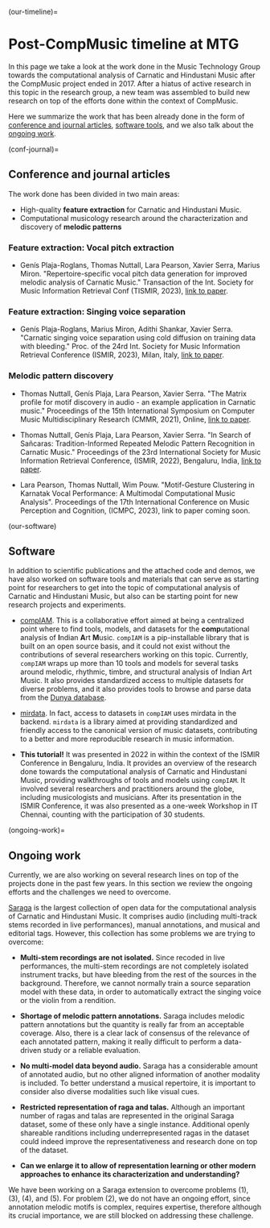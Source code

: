 (our-timeline)=
# Post-CompMusic timeline at MTG

In this page we take a look at the work done in the Music Technology Group towards the computational analysis of Carnatic and Hindustani Music after the CompMusic project ended in 2017. After a hiatus of active research in this topic in the research group, a new team was assembled to build new research on top of the efforts done within the context of CompMusic.

Here we summarize the work that has been already done in the form of [conference and journal articles](conf-journal), [software tools](our-software), and we also talk about the [ongoing work](ongoing-work).

(conf-journal)=
## Conference and journal articles

The work done has been divided in two main areas: 

* High-quality **feature extraction** for Carnatic and Hindustani Music.
* Computational musicology research around the characterization and discovery of **melodic patterns**


### Feature extraction: Vocal pitch extraction

* Genís Plaja-Roglans, Thomas Nuttall, Lara Pearson, Xavier Serra, Marius Miron. "Repertoire-specific vocal pitch data generation for improved melodic analysis of Carnatic Music." Transaction of the Int. Society for Music Information Retrieval Conf (TISMIR, 2023), [link to paper](https://transactions.ismir.net/articles/10.5334/tismir.137).

### Feature extraction: Singing voice separation

* Genís Plaja-Roglans, Marius Miron, Adithi Shankar, Xavier Serra. "Carnatic singing voice separation using cold diffusion on training data with bleeding." Proc. of the 24rd Int. Society for Music Information Retrieval Conference (ISMIR, 2023), Milan, Italy, [link to paper](http://hdl.handle.net/10230/58188).



### Melodic pattern discovery

* Thomas Nuttall, Genís Plaja, Lara Pearson, Xavier Serra. "The Matrix profile for motif discovery in audio - an example application in Carnatic music." Proceedings of the 15th International Symposium on Computer Music Multidisciplinary Research (CMMR, 2021), Online, [link to paper](https://repositori.upf.edu/handle/10230/52182?locale-attribute=en).

* Thomas Nuttall, Genís Plaja, Lara Pearson, Xavier Serra. "In Search of Sañcaras: Tradition-Informed Repeated Melodic Pattern Recognition in Carnatic Music." Proceedings of the 23rd International Society for Music Information Retrieval Conference, (ISMIR, 2022), Bengaluru, India, [link to paper](https://repositori.upf.edu/handle/10230/54155).

* Lara Pearson, Thomas Nuttall, Wim Pouw. "Motif-Gesture Clustering in Karnatak Vocal Performance: A Multimodal Computational Music Analysis". Proceedings of the 17th International Conference on Music Perception and Cognition, (ICMPC, 2023), link to paper coming soon.


(our-software)
## Software

In addition to scientific publications and the attached code and demos, we have also worked on software tools and materials that can serve as starting point for researchers to get into the topic of computational analysis of Carnatic and Hindustani Music, but also can be starting point for new research projects and experiments. 

* [compIAM](https://github.com/MTG/compIAM). This is a collaborative effort aimed at being a centralized point where to find tools, models, and datasets for the **comp**utational analysis of **I**ndian **A**rt **M**usic. ``compIAM`` is a pip-installable library that is built on an open source basis, and it could not exist without the contributions of several researchers working on this topic. Currently, ``compIAM`` wraps up more than 10 tools and models for several tasks around melodic, rhythmic, timbre, and structural analysis of Indian Art Music. It also provides standardized access to multiple datasets for diverse problems, and it also provides tools to browse and parse data from the [Dunya database](https://dunya.compmusic.upf.edu/).

* [mirdata](https://github.com/mir-dataset-loaders/mirdata). In fact, access to datasets in ``compIAM`` uses mirdata in the backend. ``mirdata`` is a library aimed at providing standardized and friendly access to the canonical version of music datasets, contributing to a better and more reproducible research in music information.

* **This tutorial!** It was presented in 2022 in within the context of the ISMIR Conference in Bengaluru, India. It provides an overview of the research done towards the computational analysis of Carnatic and Hindustani Music, providing walkthroughs of tools and models using ``compIAM``. It involved several researchers and practitioners around the globe, including musicologists and musicians. After its presentation in the ISMIR Conference, it was also presented as a one-week Workshop in IT Chennai, counting with the participation of 30 students.


(ongoing-work)=
## Ongoing work

Currently, we are also working on several research lines on top of the projects done in the past few years. In this section we review the ongoing efforts and the challenges we need to overcome.

[Saraga](https://mtg.github.io/saraga/) is the largest collection of open data for the computational analysis of Carnatic and Hindustani Music. It comprises audio (including multi-track stems recorded in live performances), manual annotations, and musical and editorial tags. However, this collection has some problems we are trying to overcome:

* **Multi-stem recordings are not isolated.** Since recoded in live performances, the multi-stem recordings are not completely isolated instrument tracks, but have bleeding from the rest of the sources in the background. Therefore, we cannot normally train a source separation model with these data, in order to automatically extract the singing voice or the violin from a rendition.

* **Shortage of melodic pattern annotations.** Saraga includes melodic pattern annotations but the quantity is really far from an acceptable coverage. Also, there is a clear lack of consensus of the relevance of each annotated pattern, making it really difficult to perform a data-driven study or a reliable evaluation.

* **No multi-model data beyond audio.** Saraga has a considerable amount of annotated audio, but no other aligned information of another modality is included. To better understand a musical repertoire, it is important to consider also diverse modalities such like visual cues.

* **Restricted representation of raga and talas.** Although an important number of ragas and talas are represented in the original Saraga dataset, some of these only have a single instance. Additional openly shareable randitions including underrepresented ragas in the dataset could indeed improve the representativeness and research done on top of the dataset.

* **Can we enlarge it to allow of representation learning or other modern approaches to enhance its characterization and understanding?** 

We have been working on a Saraga extension to overcome problems (1), (3), (4), and (5). For problem (2), we do not have an ongoing effort, since annotation melodic motifs is complex, requires expertise, therefore although its crucial importance, we are still blocked on addressing these challenge.